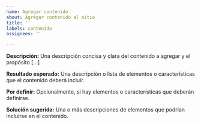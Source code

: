 ```yaml
---
name: Agregar contenido
about: Agregar contenido al sitio
title: ''
labels: contenido
assignees: ''

---
```


**Descripción:**
Una descripción concisa y clara del contenido a agregar y el propósito [...]

**Resultado esperado:**
Una descripción o lista de elementos o características que el contenido deberá incluir.

**Por definir:**
Opcionalmente, si hay elementos o características que deberán definirse.

**Solución sugerida:**
Una o más descripciones de elementos que podrían incluirse en el contenido.